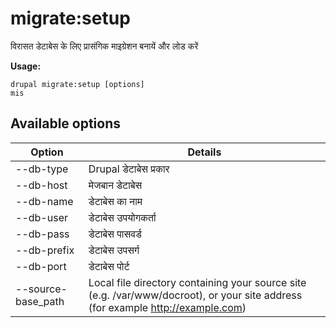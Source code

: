 # migrate:setup
विरासत डेटाबेस के लिए प्रासंगिक माइग्रेशन बनायें और लोड करें

**Usage:**
```
drupal migrate:setup [options]
mis
```

## Available options
Option | Details
-------|-------------
--db-type | Drupal डेटाबेस प्रकार
--db-host | मेजबान डेटाबेस
--db-name | डेटाबेस का नाम
--db-user | डेटाबेस उपयोगकर्ता
--db-pass | डेटाबेस पासवर्ड
--db-prefix | डेटाबेस उपसर्ग
--db-port | डेटाबेस पोर्ट
--source-base_path | Local file directory containing your source site (e.g. /var/www/docroot), or your site address (for example http://example.com)
